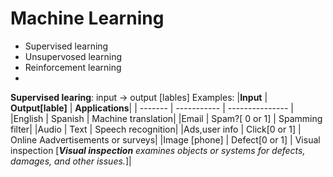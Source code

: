 # Machine Learning 
- Supervised learning 
- Unsupervosed learning
- Reinforcement learning
- 
**Supervised learing**:
    input -> output [lables]
  Examples:
  |**Input**          |  **Output[lable]**       |  **Applications**|
  | -------           |    -----------           | ---------------  |
  |English            |  Spanish                 |  Machine translation|
  |Email              |  Spam?[ 0 or 1]          |  Spamming filter|
  |Audio              |  Text                    |  Speech recognition| 
  |Ads,user info      |  Click[0 or 1]          |  Online Aadvertisements or surveys|
  |Image [phone]      |  Defect[0 or 1]          |  Visual inspection [***Visual inspection** examines objects or systems for defects, damages, and other issues.*]|
